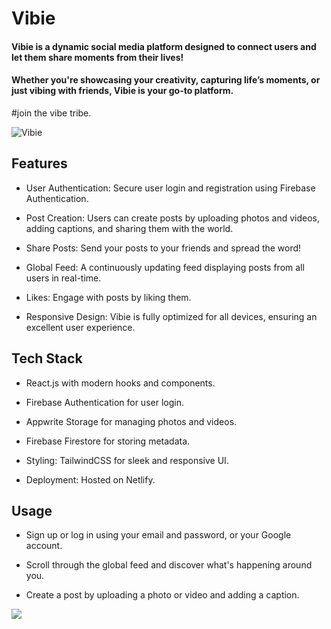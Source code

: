 # Vibie

#### Vibie is a dynamic social media platform designed to connect users and let them share moments from their lives! 
#### Whether you're showcasing your creativity, capturing life’s moments, or just vibing with friends, Vibie is your go-to platform. 
#join the vibe tribe.

![Vibie](https://raw.githubusercontent.com/makersmecca/Vibie/refs/heads/master/public/Vibie%20Poster.png)

## Features

- User Authentication: Secure user login and registration using Firebase Authentication.

- Post Creation: Users can create posts by uploading photos and videos, adding captions, and sharing them with the world.

- Share Posts: Send your posts to your friends and spread the word!

- Global Feed: A continuously updating feed displaying posts from all users in real-time.

- Likes: Engage with posts by liking them.

- Responsive Design: Vibie is fully optimized for all devices, ensuring an excellent user experience.

## Tech Stack

- React.js with modern hooks and components.

- Firebase Authentication for user login.

- Appwrite Storage for managing photos and videos.

- Firebase Firestore for storing metadata.

- Styling: TailwindCSS for sleek and responsive UI.

- Deployment: Hosted on Netlify.

## Usage

- Sign up or log in using your email and password, or your Google account.

- Scroll through the global feed and discover what's happening around you.

- Create a post by uploading a photo or video and adding a caption.

<img src="https://raw.githubusercontent.com/catppuccin/catppuccin/main/assets/footers/gray0_ctp_on_line.svg?sanitize=true"/>
